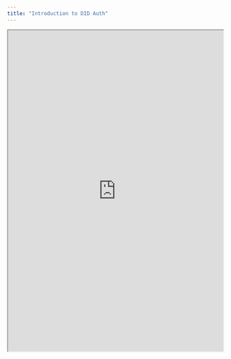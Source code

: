 ```yaml
---
title: "Introduction to DID Auth"
---
```




<iframe height="750" width="100%" src="https://ewelton.github.io/ktest/wiki.html#Introduction%20to%20DID%20Auth"></iframe>

